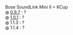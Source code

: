 Bose SoundLink Mini II = KCup<br>
&#9677; <a href="https://community.bose.com/t5/Portable-Archive/Cannot-do-firmware-update-on-my-SoundLink-Mini-2/td-p/51322">0.9.7</a> : ?<br>
&#9677; <a href="https://community.bose.com/t5/SoundTouch-Archive/SoundLink-Mini-2-DO-NOT-ATTEMPT-FIRMWARE-UPDATE/td-p/24630">1.0.1</a> : ?<br>
&#9677; 1.1.3 : ?<br>
&#9677; 1.1.4 : ?<br>
